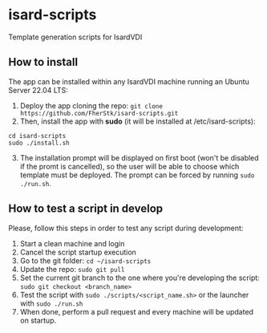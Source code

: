 # isard-scripts
Template generation scripts for IsardVDI

## How to install
The app can be installed within any IsardVDI machine running an Ubuntu Server 22.04 LTS:

1. Deploy the app cloning the repo: `git clone https://github.com/FherStk/isard-scripts.git`
2. Then, install the app with **sudo** (it will be installed at /etc/isard-scripts):
```
cd isard-scripts
sudo ./install.sh
```

3. The installation prompt will be displayed on first boot (won't be disabled if the promt is cancelled), so the user will be able to choose which template must be deployed. The prompt can be forced by running `sudo ./run.sh`.

## How to test a script in develop
Please, follow this steps in order to test any script during development:

1. Start a clean machine and login
2. Cancel the script startup execution
3. Go to the git folder: `cd ~/isard-scripts`
4. Update the repo: `sudo git pull`
5. Set the current git branch to the one where you're developing the script: `sudo git checkout <branch_name>`
6. Test the script with `sudo ./scripts/<script_name.sh>` or the launcher with `sudo ./run.sh`
7. When done, perform a pull request and every machine will be updated on startup.
